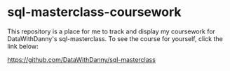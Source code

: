 # sql-masterclass-coursework


This repository is a place for me to track and display my coursework for DataWithDanny's sql-masterclass. To see the course for yourself, click the link below:

https://github.com/DataWithDanny/sql-masterclass